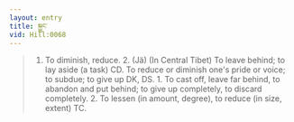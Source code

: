 ```yaml
---
layout: entry
title: སྐྱུང་
vid: Hill:0068
---
```

> 1. To diminish, reduce. 2. (Jä) (In Central Tibet) To leave behind; to lay aside (a task) CD. To reduce or diminish one's pride or voice; to subdue; to give up DK, DS. 1. To cast off, leave far behind, to abandon and put behind; to give up completely, to discard completely. 2. To lessen (in amount, degree), to reduce (in size, extent) TC.

